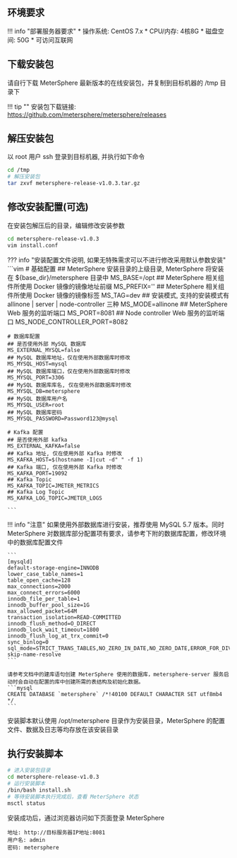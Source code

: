 ## 环境要求

!!! info "部署服务器要求"
    * 操作系统: CentOS 7.x
    * CPU/内存: 4核8G
    * 磁盘空间: 50G
    * 可访问互联网

## 下载安装包

请自行下载 MeterSphere 最新版本的在线安装包，并复制到目标机器的 /tmp 目录下

!!! tip ""
    安装包下载链接: https://github.com/metersphere/metersphere/releases

## 解压安装包

以 root 用户 ssh 登录到目标机器, 并执行如下命令

```sh
cd /tmp
# 解压安装包
tar zxvf metersphere-release-v1.0.3.tar.gz
```

## 修改安装配置(可选)

在安装包解压后的目录，编辑修改安装参数

```sh
cd metersphere-release-v1.0.3
vim install.conf
```

??? info "安装配置文件说明, 如果无特殊需求可以不进行修改采用默认参数安装"
    ```vim
    # 基础配置
    ## MeterSphere 安装目录的上级目录, MeterSphere 将安装在 ${base_dir}/metersphere 目录中
    MS_BASE=/opt
    ## MeterSphere 相关组件所使用 Docker 镜像的镜像地址前缀
    MS_PREFIX=''
    ## MeterSphere 相关组件所使用 Docker 镜像的镜像标签
    MS_TAG=dev
    ## 安装模式, 支持的安装模式有 allinone | server | node-controller 三种
    MS_MODE=allinone
    ## MeterSphere Web 服务的监听端口
    MS_PORT=8081
    ## Node controller Web 服务的监听端口
    MS_NODE_CONTROLLER_PORT=8082

    # 数据库配置
    ## 是否使用外部 MySQL 数据库
    MS_EXTERNAL_MYSQL=false
    ## MySQL 数据库地址，仅在使用外部数据库时修改
    MS_MYSQL_HOST=mysql
    ## MySQL 数据库端口，仅在使用外部数据库时修改
    MS_MYSQL_PORT=3306
    ## MySQL 数据库库名, 仅在使用外部数据库时修改
    MS_MYSQL_DB=metersphere
    ## MySQL 数据库用户名
    MS_MYSQL_USER=root
    ## MySQL 数据库密码
    MS_MYSQL_PASSWORD=Password123@mysql

    # Kafka 配置
    ## 是否使用外部 kafka
    MS_EXTERNAL_KAFKA=false
    ## Kafka 地址, 仅在使用外部 Kafka 时修改
    MS_KAFKA_HOST=$(hostname -I|cut -d" " -f 1)
    ## Kafka 端口, 仅在使用外部 Kafka 时修改
    MS_KAFKA_PORT=19092
    ## Kafka Topic
    MS_KAFKA_TOPIC=JMETER_METRICS
    ## Kafka Log Topic
    MS_KAFKA_LOG_TOPIC=JMETER_LOGS

    ```

!!! info "注意"
    如果使用外部数据库进行安装，推荐使用 MySQL 5.7 版本。同时 MeterSphere 对数据库部分配置项有要求，请参考下附的数据库配置，修改环境中的数据库配置文件

    ```
    [mysqld]
    default-storage-engine=INNODB
    lower_case_table_names=1
    table_open_cache=128
    max_connections=2000
    max_connect_errors=6000
    innodb_file_per_table=1
    innodb_buffer_pool_size=1G
    max_allowed_packet=64M
    transaction_isolation=READ-COMMITTED
    innodb_flush_method=O_DIRECT
    innodb_lock_wait_timeout=1800
    innodb_flush_log_at_trx_commit=0
    sync_binlog=0
    sql_mode=STRICT_TRANS_TABLES,NO_ZERO_IN_DATE,NO_ZERO_DATE,ERROR_FOR_DIVISION_BY_ZERO,NO_AUTO_CREATE_USER,NO_ENGINE_SUBSTITUTION
    skip-name-resolve
    ```

    请参考文档中的建库语句创建 MeterSphere 使用的数据库，metersphere-server 服务启动时会自动在配置的库中创建所需的表结构及初始化数据。
    ```mysql
    CREATE DATABASE `metersphere` /*!40100 DEFAULT CHARACTER SET utf8mb4 */
    ```

安装脚本默认使用 /opt/metersphere 目录作为安装目录，MeterSphere 的配置文件、数据及日志等均存放在该安装目录

## 执行安装脚本

```sh
# 进入安装包目录
cd metersphere-release-v1.0.3
# 运行安装脚本
/bin/bash install.sh
# 等待安装脚本执行完成后，查看 MeterSphere 状态
msctl status
```

安装成功后，通过浏览器访问如下页面登录 MeterSphere

```
地址: http://目标服务器IP地址:8081
用户名: admin
密码: metersphere
```


